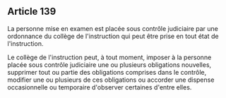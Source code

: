 Article 139
----
La personne mise en examen est placée sous contrôle judiciaire par une
ordonnance du collège de l'instruction qui peut être prise en tout état de
l'instruction.

Le collège de l'instruction peut, à tout moment, imposer à la personne placée
sous contrôle judiciaire une ou plusieurs obligations nouvelles, supprimer tout
ou partie des obligations comprises dans le contrôle, modifier une ou plusieurs
de ces obligations ou accorder une dispense occasionnelle ou temporaire
d'observer certaines d'entre elles.
